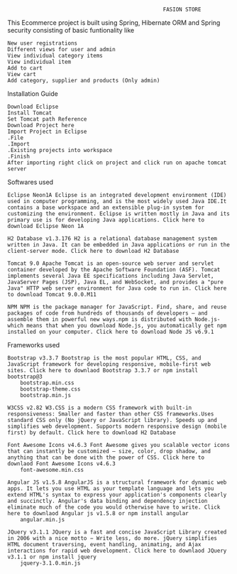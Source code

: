                                                      FASION STORE
 

This Ecommerce project is built using Spring, Hibernate ORM and Spring security consisting of basic funtionality like

    New user registrations
    Different views for user and admin
    View individual category items
    View individual item
    Add to cart
    View cart
    Add category, supplier and products (Only admin)

Installation Guide

    Download Eclipse
    Install Tomcat
    Set Tomcat path Reference
    Download Project here
    Import Project in Eclipse
    .File
    .Import
    .Existing projects into workspace
    .Finish
    After importing right click on project and click run on apache tomcat server

Softwares used

    Eclipse Neon1A Eclipse is an integrated development environment (IDE) used in computer programming, and is the most widely used Java IDE.It contains a base workspace and an extensible plug-in system for customizing the environment. Eclipse is written mostly in Java and its primary use is for developing Java applications. Click here to download Eclipse Neon 1A

    H2 Database v1.3.176 H2 is a relational database management system written in Java. It can be embedded in Java applications or run in the client-server mode. Click here to download H2 Database

    Tomcat 9.0 Apache Tomcat is an open-source web server and servlet container developed by the Apache Software Foundation (ASF). Tomcat implements several Java EE specifications including Java Servlet, JavaServer Pages (JSP), Java EL, and WebSocket, and provides a "pure Java" HTTP web server environment for Java code to run in. Click here to download Tomcat 9.0.0.M11

    NPM NPM is the package manager for JavaScript. Find, share, and reuse packages of code from hundreds of thousands of developers — and assemble them in powerful new ways.npm is distributed with Node.js- which means that when you download Node.js, you automatically get npm installed on your computer. Click here to download Node JS v6.9.1

Frameworks used

    Bootstrap v3.3.7 Bootstrap is the most popular HTML, CSS, and JavaScript framework for developing responsive, mobile-first web sites. Click here to downlaod Bootstrap 3.3.7 or npm install bootstrap@3
        bootstrap.min.css
        bootstrap-theme.css
        bootstrap.min.js

    W3CSS v2.82 W3.CSS is a modern CSS framework with built-in responsiveness: Smaller and faster than other CSS frameworks.Uses standard CSS only (No jQuery or JavaScript library). Speeds up and simplifies web development. Supports modern responsive design (mobile first) by default. Click here to download H2 Database

    Font Awesome Icons v4.6.3 Font Awesome gives you scalable vector icons that can instantly be customized — size, color, drop shadow, and anything that can be done with the power of CSS. Click here to downlaod Font Awesome Icons v4.6.3
        font-awesome.min.css

    Angular JS v1.5.8 AngularJS is a structural framework for dynamic web apps. It lets you use HTML as your template language and lets you extend HTML's syntax to express your application's components clearly and succinctly. Angular's data binding and dependency injection eliminate much of the code you would otherwise have to write. Click here to downlaod Angular js v1.5.8 or npm install angular
        angular.min.js

    JQuery v3.1.1 JQuery is a fast and concise JavaScript Library created in 2006 with a nice motto − Write less, do more. jQuery simplifies HTML document traversing, event handling, animating, and Ajax interactions for rapid web development. Click here to downlaod JQuery v3.1.1 or npm install jquery
        jquery-3.1.0.min.js
